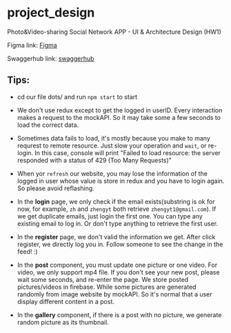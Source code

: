 # project_design
Photo&amp;Video-sharing Social Network APP -  UI &amp; Architecture Design (HW1)

Figma link: [Figma](https://www.figma.com/file/2zKBicT9YGqXbUttyQ4yne/Group21-Project?node-id=0%3A1)

Swaggerhub link: [swaggerhub](https://app.swaggerhub.com/apis/ZXY9815_1/Group21_openapi2/1.0.0)



## Tips: 
- cd our file dots/ and run `npm start` to start

- We don't use redux except to get the logged in userID. Every interaction makes a request to the mockAPI. So it may take some a few seconds to load the correct data.

- Sometimes data fails to load, it's mostly because you make to many requrest to remote resource. Just slow your operation and `wait`, or re-login. In this case, console will print "Failed to load resource: the server responded with a status of 429 (Too Many Requests)"

- When yor `refresh` our website, you may lose the information of the logged in user whose value is store in redux and you have to login again. So please avoid reflashing.

- In the **login** page, we only check if the email exists(substring is ok for now, for example, `zh` and `zhengyt` both retrieve `zhengyt1@gmail.com`). If we get duplicate emails, just login the first one. You can type any existing email to log in. Or don't type anything to retrieve the first user.

- In the **register** page, we don't valid the information we get. After click register, we directly log you in. Follow someone to see the change in the feed! :)

- In the **post** component, you must update one picture or one video. For video, we only support mp4 file. If you don't see your new post, please wait some seconds, and re-enter the page. We store posted pictures/videos in firebase. While some pictures are generated randomly from image website by mockAPI. So it's normal that a user display different content in a post.

- In the **gallery** component, if there is a post with no picture, we generate random picture as its thumbnail.
